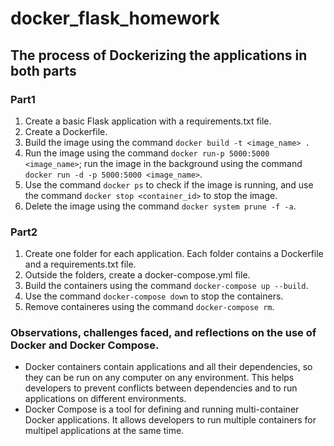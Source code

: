 # docker_flask_homework

## The process of Dockerizing the applications in both parts
### Part1
1. Create a basic Flask application with a requirements.txt file.
2. Create a Dockerfile.
3. Build the image using the command `docker build -t <image_name> .` 
4. Run the image using the command `docker run-p 5000:5000 <image_name>`; run the image in the background using the command `docker run -d -p 5000:5000 <image_name>`.
5. Use the command `docker ps` to check if the image is running, and use the command `docker stop <container_id>` to stop the image.
6. Delete the image using the command `docker system prune -f -a`.
### Part2
1. Create one folder for each application. Each folder contains a Dockerfile and a requirements.txt file.
2. Outside the folders, create a docker-compose.yml file.
3. Build the containers using the command `docker-compose up --build`.
4. Use the command `docker-compose down` to stop the containers.
5. Remove containeres using the command `docker-compose rm`.

### Observations, challenges faced, and reflections on the use of Docker and Docker Compose.
- Docker containers contain applications and all their dependencies, so they can be run on any computer on any environment. This helps developers to prevent conflicts between dependencies and to run applications on different environments.
- Docker Compose is a tool for defining and running multi-container Docker applications. It allows developers to run multiple containers for multipel applications at the same time. 


